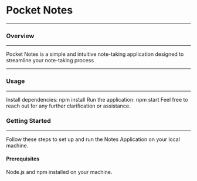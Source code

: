 <h1>Pocket Notes</h1>
<hr>

<h3>Overview</h3>
<hr>
<p>Pocket Notes is a simple and intuitive note-taking application designed to streamline your note-taking process</p>

<hr>

<h3>Usage</h3>
<hr>
Install dependencies: npm install
Run the application: npm start
Feel free to reach out for any further clarification or assistance.

<h3>Getting Started</h3>
<hr>
<p>Follow these steps to set up and run the Notes Application on your local machine.</p>

<h4>Prerequisites</h4>
<p>Node.js and npm installed on your machine.</p>
